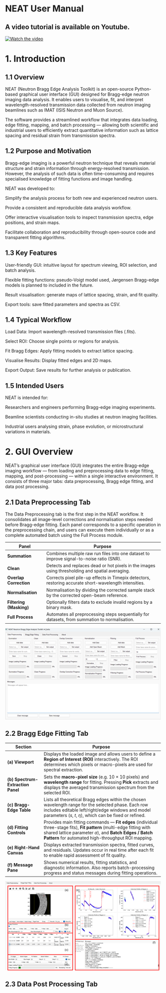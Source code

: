 # NEAT User Manual

## A video tutorial is available on Youtube.
[![Watch the video](https://img.youtube.com/vi/fbucLB5Bypc/hqdefault.jpg)](https://www.youtube.com/watch?v=fbucLB5Bypc)

# 1. Introduction

## 1.1 Overview

NEAT (Neutron Bragg Edge Analysis Toolkit) is an open-source Python-based graphical user interface (GUI) designed for Bragg-edge neutron imaging data analysis. It enables users to visualise, fit, and interpret wavelength-resolved transmission data collected from neutron imaging beamlines such as IMAT (ISIS Neutron and Muon Source).

The software provides a streamlined workflow that integrates data loading, edge fitting, mapping, and batch processing — allowing both scientific and industrial users to efficiently extract quantitative information such as lattice spacing and residual strain from transmission spectra.

## 1.2 Purpose and Motivation

Bragg-edge imaging is a powerful neutron technique that reveals material structure and strain information through energy-resolved transmission. However, the analysis of such data is often time-consuming and requires specialised knowledge of fitting functions and image handling.

NEAT was developed to:

Simplify the analysis process for both new and experienced neutron users.

Provide a consistent and reproducible data analysis workflow.

Offer interactive visualisation tools to inspect transmission spectra, edge positions, and strain maps.

Facilitate collaboration and reproducibility through open-source code and transparent fitting algorithms.

## 1.3 Key Features

User-friendly GUI: intuitive layout for spectrum viewing, ROI selection, and batch analysis.

Flexible fitting functions: pseudo-Voigt model used, Jørgensen Bragg-edge models is planned to included in the future.

Result visualisation: generate maps of lattice spacing, strain, and fit quality.

Export tools: save fitted parameters and spectra as CSV.

## 1.4 Typical Workflow

Load Data: Import wavelength-resolved transmission files (.fits).

Select ROI: Choose single points or regions for analysis.

Fit Bragg Edges: Apply fitting models to extract lattice spacing.

Visualise Results: Display fitted edges and 2D maps.

Export Output: Save results for further analysis or publication.

## 1.5 Intended Users

NEAT is intended for:

Researchers and engineers performing Bragg-edge imaging experiments.

Beamline scientists conducting in-situ studies at neutron imaging facilities.

Industrial users analysing strain, phase evolution, or microstructural variations in materials.

# 2. GUI Overview

NEAT’s graphical user interface (GUI) integrates the entire Bragg-edge imaging workflow — from loading and preprocessing data to edge fitting, mapping, and post-processing — within a single interactive environment. It consists of three major tabs: data preprocessing, Bragg edge fitting, and data post processing.

## 2.1 Data Preprocessing Tab

The Data Preprocessing tab is the first step in the NEAT workflow. It consolidates all image-level corrections and normalisation steps needed before Bragg-edge fitting.
Each panel corresponds to a specific operation in the preprocessing chain, and users can execute them individually or as a complete automated batch using the Full Process module.


| **Panel**               | **Purpose**                                                                                                      |
| ----------------------- | ---------------------------------------------------------------------------------------------------------------- |
| **Summation**           | Combines multiple raw run files into one dataset to improve signal-to-noise ratio (SNR).                         |
| **Clean**               | Detects and replaces dead or hot pixels in the images using thresholding and spatial averaging.                  |
| **Overlap Correction**  | Corrects pixel pile-up effects in Timepix detectors, restoring accurate short-wavelength intensities.            |
| **Normalisation**       | Normalisation by dividing the corrected sample stack by the corrected open-beam reference.                       |
| **Filtering (Masking)** | Optionally filters data to exclude invalid regions by a binary mask.                                             |
| **Full Process**        | Automates all preprocessing steps sequentially for datasets, from summation to normalisation.                    |

![Data Preprocessing Tab](docs/images/Data_Preprocessing_Tab.png)

## 2.2 Bragg Edge Fitting Tab

| **Section**                       | **Purpose**                                                                                                                                                                                                                          |
| --------------------------------- | ------------------------------------------------------------------------------------------------------------------------------------------------------------------------------------------------------------------------------------ |
| **(a) Viewport**                  | Displays the loaded image and allows users to define a **Region of Interest (ROI)** interactively. The ROI determines which pixels or macro-pixels are used for spectral extraction.                                                 |
| **(b) Spectrum-Extraction Panel** | Sets the **macro-pixel size** (e.g. 10 × 10 pixels) and **wavelength range** for fitting. Pressing **Pick** extracts and displays the averaged transmission spectrum from the selected ROI.                                          |
| **(c) Bragg-Edge Table**          | Lists all theoretical Bragg edges within the chosen wavelength range for the selected phase. Each row includes editable left/right/edge windows and model parameters (*s*, *t*, *η*), which can be fixed or refined.                 |
| **(d) Fitting Controls**          | Provides main fitting commands — **Fit edges** (individual three-stage fits), **Fit pattern** (multi-edge fitting with shared lattice parameter *a*), and **Batch Edges / Batch Pattern** for automated high-throughput ROI mapping. |
| **(e) Right-Hand Canvas**         | Displays extracted transmission spectra, fitted curves, and residuals. Updates occur in real time after each fit to enable rapid assessment of fit quality.                                                                          |
| **(f) Message Pane**              | Shows numerical results, fitting statistics, and diagnostic information. Also reports batch-processing progress and status messages during fitting operations.                                                                       |


![Bragg Edge Fitting Tab](docs/images/Bragg_Edge_Fitting_Tab.png)


## 2.3 Data Post Processing Tab